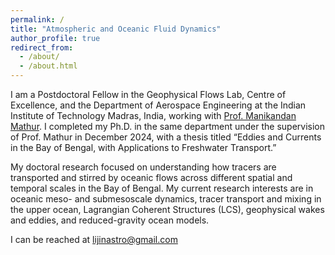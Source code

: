 ```yaml
---
permalink: /
title: "Atmospheric and Oceanic Fluid Dynamics"
author_profile: true
redirect_from: 
  - /about/
  - /about.html
---
```


I am a Postdoctoral Fellow in the Geophysical Flows Lab, Centre of Excellence, and the Department of Aerospace Engineering at the Indian Institute of Technology Madras, India, working with [Prof. Manikandan Mathur](https://scholar.google.co.in/citations?user=QbrM7-gAAAAJ&hl=en). I completed my Ph.D. in the same department under the supervision of Prof. Mathur in December 2024, with a thesis titled “Eddies and Currents in the Bay of Bengal, with Applications to Freshwater Transport.”

My doctoral research focused on understanding how tracers are transported and stirred by oceanic flows across different spatial and temporal scales in the Bay of Bengal. My current research interests are in oceanic meso- and submesoscale dynamics, tracer transport and mixing in the upper ocean, Lagrangian Coherent Structures (LCS), geophysical wakes and eddies, and reduced-gravity ocean models.

I can be reached at lijinastro@gmail.com
